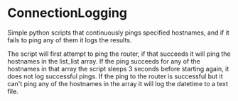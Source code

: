 # ConnectionLogging
Simple python scripts that continuously pings specified hostnames, and if it fails to ping any of them it logs the results.

The script will first attempt to ping the router, if that succeeds it will ping the hostnames in the list_list array. If the ping succeeds for any of the hostnames in that array the script sleeps 3 seconds before starting again, it does not log successful pings. If the ping to the router is successful but it can't ping any of the hostnames in the array it will log the datetime to a text file.
